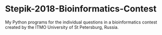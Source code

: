 # Stepik-2018-Bioinformatics-Contest
My Python programs for the individual questions in a bioinformatics contest created by the ITMO University of St Petersburg, Russia.
